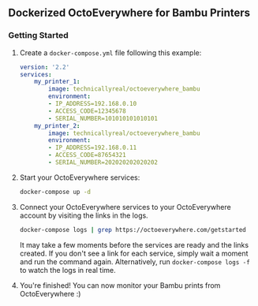 ## Dockerized OctoEverywhere for Bambu Printers

### Getting Started

1. Create a `docker-compose.yml` file following this example:
    ```yaml
    version: '2.2'
    services:
        my_printer_1:
            image: technicallyreal/octoeverywhere_bambu
            environment:
            - IP_ADDRESS=192.168.0.10
            - ACCESS_CODE=12345678
            - SERIAL_NUMBER=101010101010101
        my_printer_2:
            image: technicallyreal/octoeverywhere_bambu
            environment:
            - IP_ADDRESS=192.168.0.11
            - ACCESS_CODE=87654321
            - SERIAL_NUMBER=202020202020202
    ```

1. Start your OctoEverywhere services:
    ```bash
    docker-compose up -d
    ```

1. Connect your OctoEverywhere services to your OctoEverywhere account by visiting the links in the logs.
    ```bash
    docker-compose logs | grep https://octoeverywhere.com/getstarted
    ```
    It may take a few moments before the services are ready and the links created. If you don't see a link for each service, simply wait a moment and run the command again. Alternatively, run `docker-compose logs -f` to watch the logs in real time.

1. You're finished! You can now monitor your Bambu prints from OctoEverywhere :)
